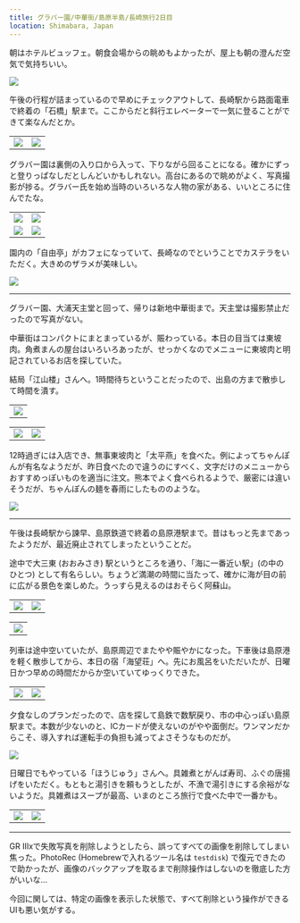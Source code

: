 ```yaml
---
title: グラバー園/中華街/島原半島/長崎旅行2日目
location: Shimabara, Japan
---
```


朝はホテルビュッフェ。朝食会場からの眺めもよかったが、屋上も朝の澄んだ空気で気持ちいい。

![](https://photos.old.apkas.net/medium/202411/20241124-072317.webp)

午後の行程が詰まっているので早めにチェックアウトして、長崎駅から路面電車で終着の「石橋」駅まで。ここからだと斜行エレベーターで一気に登ることができて楽なんだとか。

<table>
  <tr>
    <td><img src="https://photos.old.apkas.net/medium/202411/20241124-082410.webp" /></td>
    <td><img src="https://photos.old.apkas.net/medium/202411/20241124-085707.webp" /></td>
  </tr>
</table>

グラバー園は裏側の入り口から入って、下りながら回ることになる。確かにずっと登りっぱなしだとしんどいかもしれない。高台にあるので眺めがよく、写真撮影が捗る。グラバー氏を始め当時のいろいろな人物の家がある、いいところに住んでたな。

<table>
  <tr>
    <td><img class="top" src="https://photos.old.apkas.net/medium/202411/20241124-091523.webp" /></td>
    <td><img class="top" src="https://photos.old.apkas.net/medium/202411/20241124-092545.webp" /></td>
  </tr>
  <tr>
    <td><img class="bottom" src="https://photos.old.apkas.net/medium/202411/20241124-093512.webp" /></td>
    <td><img class="bottom" src="https://photos.old.apkas.net/medium/202411/20241124-093531.webp" /></td>
  </tr>
</table>

園内の「自由亭」がカフェになっていて、長崎なのでということでカステラをいただく。大きめのザラメが美味しい。

![](https://photos.old.apkas.net/medium/202411/20241124-095834.webp)

---

グラバー園、大浦天主堂と回って、帰りは新地中華街まで。天主堂は撮影禁止だったので写真がない。

中華街はコンパクトにまとまっているが、賑わっている。本日の目当ては東坡肉。角煮まんの屋台はいろいろあったが、せっかくなのでメニューに東坡肉と明記されているお店を探していた。

結局「江山楼」さんへ。1時間待ちということだったので、出島の方まで散歩して時間を潰す。

<table>
  <tr>
    <td><img class="top" src="https://photos.old.apkas.net/medium/202411/20241124-110712.webp" /></td>
  </tr>
</table>
<table>
  <tr>
    <td><img class="bottom" src="https://photos.old.apkas.net/medium/202411/20241124-112710.webp" /></td>
    <td><img class="bottom" src="https://photos.old.apkas.net/medium/202411/20241124-113645.webp" /></td>
  </tr>
</table>

12時過ぎには入店でき、無事東坡肉と「太平燕」を食べた。例によってちゃんぽんが有名なようだが、昨日食べたので違うのにすべく、文字だけのメニューからおすすめっぽいものを適当に注文。熊本でよく食べられるようで、厳密には違いそうだが、ちゃんぽんの麺を春雨にしたもののような。

![](https://photos.old.apkas.net/medium/202411/20241124-122320.webp)

---

午後は長崎駅から諫早、島原鉄道で終着の島原港駅まで。昔はもっと先まであったようだが、最近廃止されてしまったということだ。

途中で大三東 (おおみさき) 駅というところを通り、「海に一番近い駅」(の中のひとつ) として有名らしい。ちょうど満潮の時間に当たって、確かに海が目の前に広がる景色を楽しめた。うっすら見えるのはおそらく阿蘇山。

<table>
  <tr>
    <td><img class="top" src="https://photos.old.apkas.net/medium/202411/20241124-133952.webp" /></td>
    <td><img class="top" src="https://photos.old.apkas.net/medium/202411/20241124-144032.webp" /></td>
  </tr>
</table>
<table>
  <tr>
    <td><img class="bottom" src="https://photos.old.apkas.net/medium/202411/20241124-154812.webp" /></td>
  </tr>
</table>

列車は途中空いていたが、島原周辺でまたやや賑やかになった。下車後は島原港を軽く散歩してから、本日の宿「海望荘」へ。先にお風呂をいただいたが、日曜日かつ早めの時間だからか空いていてゆっくりできた。

<table>
  <tr>
    <td><img src="https://photos.old.apkas.net/medium/202411/20241124-162153.webp" /></td>
    <td><img src="https://photos.old.apkas.net/medium/202411/20241124-164825.webp" /></td>
  </tr>
</table>

夕食なしのプランだったので、店を探して島鉄で数駅戻り、市の中心っぽい島原駅まで。本数が少ないのと、ICカードが使えないのがやや面倒だ。ワンマンだからこそ、導入すれば運転手の負担も減ってよさそうなものだが。

![](https://photos.old.apkas.net/medium/202411/20241124-180044.webp)

日曜日でもやっている「ほうじゅう」さんへ。具雑煮とがんば寿司、ふぐの唐揚げをいただく。もともと湯引きを頼もうとしたが、不漁で湯引きにする余裕がないようだ。具雑煮はスープが最高、いまのところ旅行で食べた中で一番かも。

<table>
  <tr>
    <td><img src="https://photos.old.apkas.net/medium/202411/20241124-183019.webp" /></td>
    <td><img src="https://photos.old.apkas.net/medium/202411/20241124-183027.webp" /></td>
  </tr>
</table>

---

GR IIIxで失敗写真を削除しようとしたら、誤ってすべての画像を削除してしまい焦った。PhotoRec (Homebrewで入れるツール名は `testdisk`) で復元できたので助かったが、画像のバックアップを取るまで削除操作はしないのを徹底した方がいいな...

今回に関しては、特定の画像を表示した状態で、すべて削除という操作ができるUIも悪い気がする。
